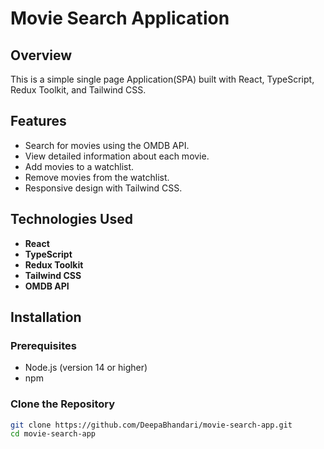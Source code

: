 # Movie Search Application

## Overview

This is a simple single page Application(SPA) built with React, TypeScript, Redux Toolkit, and Tailwind CSS.

## Features

- Search for movies using the OMDB API.
- View detailed information about each movie.
- Add movies to a watchlist.
- Remove movies from the watchlist.
- Responsive design with Tailwind CSS.

## Technologies Used

- **React**
- **TypeScript**
- **Redux Toolkit**
- **Tailwind CSS**
- **OMDB API**

## Installation

### Prerequisites

- Node.js (version 14 or higher)
- npm

### Clone the Repository

```bash
git clone https://github.com/DeepaBhandari/movie-search-app.git
cd movie-search-app
```
